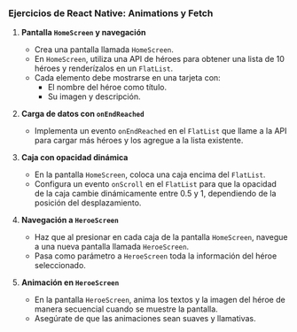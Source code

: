 ### Ejercicios de React Native: Animations y Fetch

1. **Pantalla `HomeScreen` y navegación**

   - Crea una pantalla llamada `HomeScreen`.
   - En `HomeScreen`, utiliza una API de héroes para obtener una lista de 10 héroes y renderízalos en un `FlatList`.
   - Cada elemento debe mostrarse en una tarjeta con:
     - El nombre del héroe como título.
     - Su imagen y descripción.

2. **Carga de datos con `onEndReached`**

   - Implementa un evento `onEndReached` en el `FlatList` que llame a la API para cargar más héroes y los agregue a la lista existente.

3. **Caja con opacidad dinámica**

   - En la pantalla `HomeScreen`, coloca una caja encima del `FlatList`.
   - Configura un evento `onScroll` en el `FlatList` para que la opacidad de la caja cambie dinámicamente entre 0.5 y 1, dependiendo de la posición del desplazamiento.

4. **Navegación a `HeroeScreen`**

   - Haz que al presionar en cada caja de la pantalla `HomeScreen`, navegue a una nueva pantalla llamada `HeroeScreen`.
   - Pasa como parámetro a `HeroeScreen` toda la información del héroe seleccionado.

5. **Animación en `HeroeScreen`**
   - En la pantalla `HeroeScreen`, anima los textos y la imagen del héroe de manera secuencial cuando se muestre la pantalla.
   - Asegúrate de que las animaciones sean suaves y llamativas.
